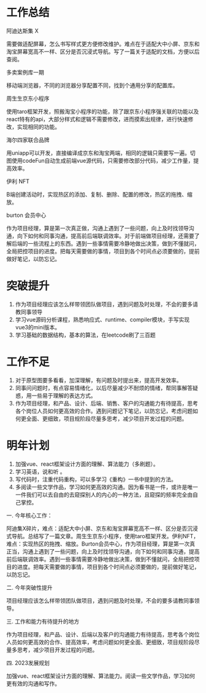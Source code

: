 # 工作总结

阿迪达斯集 X

需要做适配屏幕，怎么书写样式更方便修改维护。难点在于适配大中小屏、京东和淘宝屏幕宽高不一样、区分是否沉浸式导航。写了一篇关于适配的文档，方便以后查阅。

多卖案例库一期

移动端浏览器，不同的浏览器分享配置不同，找到个通用分享的配置库。

周生生京东小程序

使用taro框架开发，照搬淘宝小程序的功能，除了跟京东小程序强关联的功能以及react特有的api，大部分样式和逻辑不需要修改，进而摸索出规律，进行快速修改，实现相同的功能。

海尔四家联合品牌

用uniapp可以开发，直接编译成京东和淘宝两端，相同的逻辑只需要写一遍。切图使用codeFun自动生成前端vue源代码，只需要修改部分代码，减少工作量，提高效率。

伊利 NFT

B端创建活动时，实现热区的添加、复制、删除、配置的修改，热区的拖拽、缩放。

burton 会员中心

作为项目经理，算是第一次真正做，沟通上遇到了一些问题，向上及时找领导沟通，向下如何和同事沟通，提高前后端联调效率。对于前端做项目经理，还需要了解后端的一些流程上的东西。遇到一些事情需要冷静地做出决策，做到不懂就问，全局把控项目的进度。把每天需要做的事情，项目到各个时间点必须要做的，提前做好笔记，以防忘记。

# 突破提升

1. 作为项目经理应该怎么样带领团队做项目，遇到问题及时处理，不会的要多请教同事领导
2. 学习vue源码分析课程，熟悉响应式、runtime、compiler模块，手写实现vue3的mini版本。
3. 学习基础的数据结构，基本的算法，在leetcode刷了三百题

# 工作不足

1. 对于原型图要多看看，加深理解，有问题及时提出来，提高开发效率。
2. 同事问问题时，有点容易情绪化，以后尽量减少不耐烦的情绪，帮同事解答疑惑，用一些易于理解的表达方式。
3. 作为项目经理，和产品、设计、后端、销售、客户的沟通能力有待提高，思考各个岗位人员如何更高效的合作。遇到问题记下笔记，以防忘记，考虑问题如何更全面、更细致，项目规阶段尽量多思考，减少项目开发过程的问题。

# 明年计划

1. 加强vue、react框架设计方面的理解、算法能力（多刷题）。
2. 学习英语，说和听 。
3. 写代码时，注重代码重构，可以多学习《重构》一书中提到的方法。
4. 多阅读一些文学作品，学习如何更高效的沟通。因为看书是一件，或许是唯一一件我们可以去自由的去窥探别人的内心的一种方法，且窥探的频率完全由自己掌控。

一. 今年核心工作：

阿迪集X碎片，难点：适配大中小屏、京东和淘宝屏幕宽高不一样、区分是否沉浸式导航。总结写了一篇文章。周生生京东小程序，使用taro框架开发。伊利NFT，难点：实现热区的拖拽、缩放。Burton会员中心，作为项目经理，算是第一次真正当，沟通上遇到了一些问题，向上及时找领导沟通，向下如何和同事沟通，提高前后端联调效率。遇到一些事情需要冷静地做出决策，做到不懂就问，全局把控项目的进度。把每天需要做的事情，项目到各个时间点必须要做的，提前做好笔记，以防忘记。

二. 今年突破性提升

项目经理应该怎么样带领团队做项目，遇到问题及时处理，不会的要多请教同事领导。

三. 工作和能力有待提升的地方

作为项目经理，和产品、设计、后端以及客户的沟通能力有待提高，思考各个岗位人员如何更高效的合作、提高效率，考虑问题如何更全面、更细致，项目规阶段尽量多思考，减少项目开发过程的问题。

四. 2023发展规划

加强vue、react框架设计方面的理解、算法能力。阅读一些文学作品，学习如何更有效的沟通和写作。